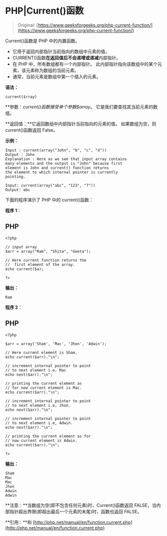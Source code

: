 # PHP|Current()函数

> Original: [https://www.geeksforgeeks.org/php-current-function/](https://www.geeksforgeeks.org/php-current-function/)

Current()函数是 PHP 中的内置函数。

*   它用于返回内部指针当前指向的数组中元素的值。
*   CURRENT()函数**在返回值后不会递增或递减**内部指针。
*   在 PHP 中，所有数组都有一个内部指针。 此内部指针指向该数组中的某个元素，该元素称为数组的当前元素。
*   通常，当前元素是数组中第一个插入的元素。

**语法：**

```
current($rray)
```

**参数：**current()函数接受单个参数*$array*。 它是我们要查找其当前元素的数组。

**返回值：**它返回数组中内部指针当前指向的元素的值。 如果数组为空，则 current()函数返回 False。

**示例：**

```
Input : current(array("John", "b", "c", "d"))
Output : John
Explanation : Here as we see that input array contains 
many elements and the output is "John" because first 
element is John and current() function returns 
the element to which internal pointer is currently
pointing.

Input: current(array("abc", "123", "7"))
Output: abc
```

下面的程序演示了 PHP 中的 current()函数：

**程序 1**：

## PHP

```
<?php

// input array
$arr = array("Ram", "Shita", "Geeta");

// Here current function returns the
//  first element of the array.
echo current($a);

?>
```

**输出：**

```
Ram
```

**程序 2**：

## PHP

```
<?php

$arr = array('Sham', 'Mac', 'Jhon', 'Adwin');

// Here current element is Sham.
echo current($arr)."\n";

// increment internal pointer to point
// to next element i.e, Mac
echo next($arr)."\n";

// printing the current element as
// for now current element is Mac.
echo current($arr)."\n";

// increment internal pointer to point
// to next element i.e, Jhon.
echo next($arr)."\n";

// increment internal pointer to point
// to next element i.e, Adwin.
echo next($arr)."\n";

// printing the current element as for
// now current element is Adwin.
echo current($arr)."\n";

?>
```

**输出：**

```
Sham
Mac
Mac
Jhon
Adwin
Adwin
```

**注意：**当数组为空(即不包含任何元素)时，Current()函数返回 FALSE，当内部指针超出界限(即超出最后一个元素的末尾)时，函数也返回 FALSE。

**引用：**和
[http://php.net/manual/en/function.current.php](http://php.net/manual/en/function.current.php)